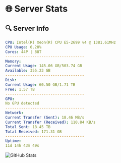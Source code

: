 # 🌐 Server Stats
## 🔍 Server Info
```yaml
CPU: Intel(R) Xeon(R) CPU E5-2699 v4 @ 1381.61MHz
CPU Usage: 0.20%
Cores: 44P | 88T
-----------------------------------
Memory:
Current Usage: 145.06 GB/503.74 GB
Available: 355.23 GB
-----------------------------------
Disk:
Current Usage: 60.50 GB/1.71 TB
Free: 1.57 TB
-----------------------------------
GPU:
No GPU detected
-----------------------------------
Network:
Current Transfer (Sent): 18.46 MB/s
Current Transfer (Received): 110.84 KB/s
Total Sent: 18.45 TB
Total Received: 171.31 GB
-----------------------------------
Uptime:
11d 14h 43m 49s
```
![GitHub Stats](https://img.shields.io/badge/Updated-2025-03-19_12:06:38-blue)